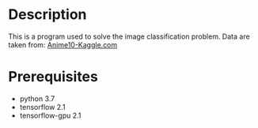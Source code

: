 # Description
This is a program used to solve the image classification problem.
Data are taken from: [Anime10-Kaggle.com](https://www.kaggle.com/alessiocorrado99/animals10)

# Prerequisites
- python 3.7
- tensorflow 2.1
- tensorflow-gpu 2.1
